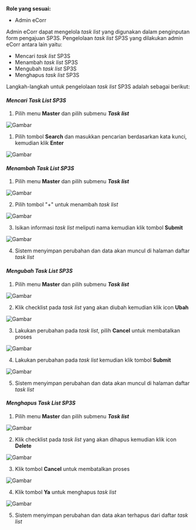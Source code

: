 **Role yang sesuai:**

- Admin eCorr

Admin eCorr dapat mengelola *task list* yang digunakan dalam penginputan form pengajuan SP3S. Pengelolaan *task list* SP3S yang dilakukan admin eCorr antara lain yaitu:

- Mencari *task list* SP3S
- Menambah *task list* SP3S
- Mengubah *task list* SP3S
- Menghapus *task list* SP3S

Langkah-langkah untuk pengelolaan *task list* SP3S adalah sebagai berikut:

#### *Mencari Task List SP3S*

1. Pilih menu **Master** dan pilih submenu ***Task list***

 ![Gambar](_screenshoot_data_master/DM53.png/?sanitize=true)

1. Pilih tombol **Search** dan masukkan pencarian berdasarkan kata kunci, kemudian klik **Enter**

 ![Gambar](_screenshoot_data_master/DM54.png/?sanitize=true)

#### *Menambah Task List SP3S*

1. Pilih menu **Master** dan pilih submenu ***Task list***

 ![Gambar](_screenshoot_data_master/DM55.png/?sanitize=true)

2. Pilih tombol &quot;+&quot; untuk menambah *task list*

 ![Gambar](_screenshoot_data_master/DM56.png/?sanitize=true)

3. Isikan informasi *task list* meliputi nama kemudian klik tombol **Submit**

 ![Gambar](_screenshoot_data_master/DM57.png/?sanitize=true)

4. Sistem menyimpan perubahan dan data akan muncul di halaman daftar *task list*

#### *Mengubah Task List SP3S*

1. Pilih menu **Master** dan pilih submenu ***Task list***

 ![Gambar](_screenshoot_data_master/DM58.png/?sanitize=true)

2. Klik checklist pada *task list* yang akan diubah kemudian klik icon **Ubah**

 ![Gambar](_screenshoot_data_master/DM59.png/?sanitize=true)

3. Lakukan perubahan pada *task list*, pilih **Cancel** untuk membatalkan proses

 ![Gambar](_screenshoot_data_master/DM60.png/?sanitize=true)

4. Lakukan perubahan pada *task list* kemudian klik tombol **Submit**

 ![Gambar](_screenshoot_data_master/DM61.png/?sanitize=true)

5. Sistem menyimpan perubahan dan data akan muncul di halaman daftar *task list*

#### *Menghapus Task List SP3S*

1. Pilih menu **Master** dan pilih submenu ***Task list***

 ![Gambar](_screenshoot_data_master/DM62.png/?sanitize=true)

2. Klik checklist pada *task list* yang akan dihapus kemudian klik icon **Delete**

 ![Gambar](_screenshoot_data_master/DM63.png/?sanitize=true)

3. Klik tombol **Cancel** untuk membatalkan proses

 ![Gambar](_screenshoot_data_master/DM64.png/?sanitize=true)

4. Klik tombol **Ya** untuk menghapus *task list*

 ![Gambar](_screenshoot_data_master/DM65.png/?sanitize=true)

5. Sistem menyimpan perubahan dan data akan terhapus dari daftar *task list*
